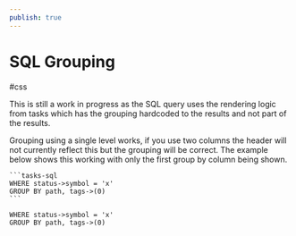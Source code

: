 ```yaml
---
publish: true
---
```

# SQL Grouping
<span class="related-pages">#css</span>

This is still a work in progress as the SQL query uses the rendering logic from tasks which has the grouping hardcoded to the results and not part of the results.

Grouping using a single level works, if you use two columns the header will not currently reflect this but the grouping will be correct. The example below shows this working with only the first group by column being shown.

    ```tasks-sql
    WHERE status->symbol = 'x'
    GROUP BY path, tags->(0)
    ```

```tasks-sql
WHERE status->symbol = 'x'
GROUP BY path, tags->(0)
```
